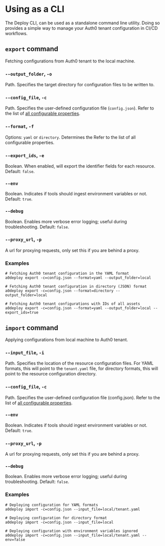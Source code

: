 # Using as a CLI

The Deploy CLI, can be used as a standalone command line utility. Doing so provides a simple way to manage your Auth0 tenant configuration in CI/CD workflows.

## `export` command

Fetching configurations from Auth0 tenant to the local machine.

### `--output_folder`, `-o`

Path. Specifies the target directory for configuration files to be written to.

### `--config_file`, `-c`

Path. Specifies the user-defined configuration file (`config.json`). Refer to the list of [all configurable properties](#).

### `--format`, `-f`

Options: `yaml` or `directory`. Determines the Refer to the list of all configurable properties.

### `--export_ids`, `-e`

Boolean. When enabled, will export the identifier fields for each resource. Default: `false`.

### `--env`

Boolean. Indicates if tools should ingest environment variables or not. Default: `true`.

### `--debug`

Boolean. Enables more verbose error logging; useful during troubleshooting. Default: `false`.

### `--proxy_url`, `-p`

A url for proxying requests, only set this if you are behind a proxy.

### Examples

```shell
# Fetching Auth0 tenant configuration in the YAML format
a0deploy export -c=config.json --format=yaml --output_folder=local

# Fetching Auth0 tenant configuration in directory (JSON) format
a0deploy export -c=config.json --format=directory --output_folder=local

# Fetching Auth0 tenant configurations with IDs of all assets
a0deploy export -c=config.json --format=yaml --output_folder=local --export_ids=true
```

## `import` command

Applying configurations from local machine to Auth0 tenant.

### `--input_file`, `-i`

Path. Specifies the location of the resource configuration files. For YAML formats, this will point to the `tenant.yaml` file, for directory formats, this will point to the resource configuration directory.

### `--config_file`, `-c`

Path. Specifies the user-defined configuration file (config.json). Refer to the list of [all configurable properties](#).

### `--env`

Boolean. Indicates if tools should ingest environment variables or not. Default: `true`.

### `--proxy_url`, `-p`

A url for proxying requests, only set this if you are behind a proxy.

### `--debug`

Boolean. Enables more verbose error logging; useful during troubleshooting. Default: `false`.

### Examples

```shell
# Deploying configuration for YAML formats
a0deploy import -c=config.json --input_file=local/tenant.yaml

# Deploying configuration for directory format
a0deploy import -c=config.json --input_file=local

# Deploying configuration with environment variables ignored
a0deploy import -c=config.json --input_file=local/tenant.yaml --env=false
```
